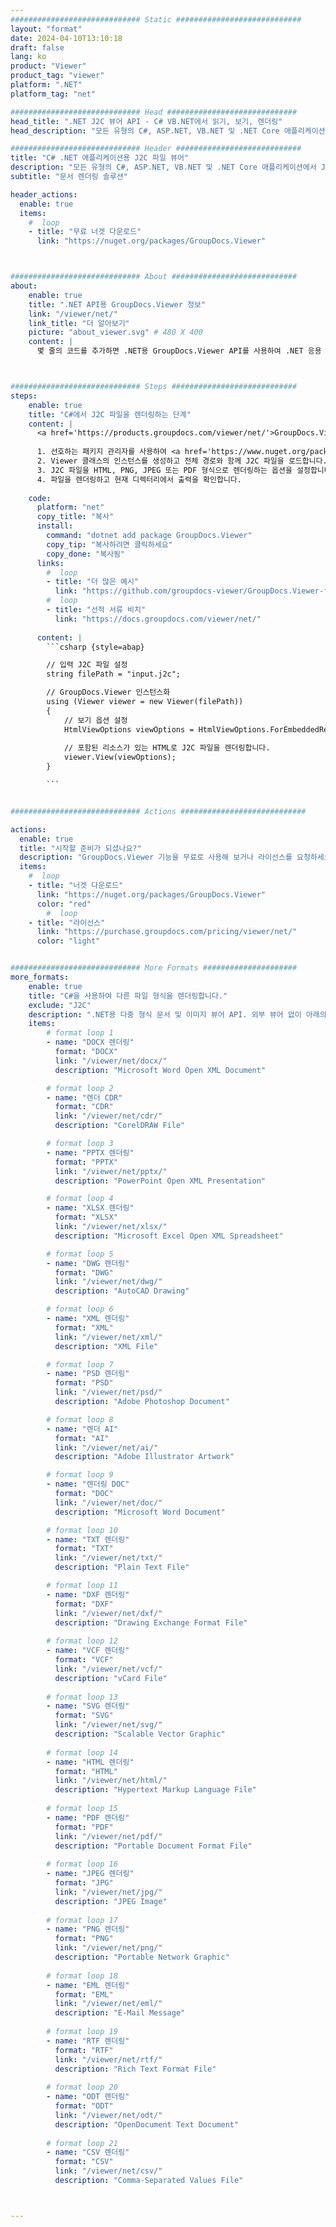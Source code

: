 ```yaml
---
############################# Static ############################
layout: "format"
date: 2024-04-10T13:10:18
draft: false
lang: ko
product: "Viewer"
product_tag: "viewer"
platform: ".NET"
platform_tag: "net"

############################# Head #############################
head_title: ".NET J2C 뷰어 API - C# VB.NET에서 읽기, 보기, 렌더링"
head_description: "모든 유형의 C#, ASP.NET, VB.NET 및 .NET Core 애플리케이션에서 J2C을 읽고 렌더링하고 표시하는 .NET 문서 뷰어 API입니다."

############################# Header ############################
title: "C# .NET 애플리케이션용 J2C 파일 뷰어" 
description: "모든 유형의 C#, ASP.NET, VB.NET 및 .NET Core 애플리케이션에서 J2C 파일을 읽고, 렌더링하고 표시하는 .NET 문서 뷰어 API입니다. HTML5, PDF 또는 몇 줄의 코드를 사용하여 이미지로 실제 형식 및 레이아웃으로 렌더링된 파일을 봅니다." 
subtitle: "문서 렌더링 솔루션" 

header_actions:
  enable: true
  items:
    #  loop
    - title: "무료 너겟 다운로드"
      link: "https://nuget.org/packages/GroupDocs.Viewer"



############################# About ############################
about:
    enable: true
    title: ".NET API용 GroupDocs.Viewer 정보"
    link: "/viewer/net/"
    link_title: "더 알아보기"
    picture: "about_viewer.svg" # 480 X 400
    content: |
      몇 줄의 코드를 추가하면 .NET용 GroupDocs.Viewer API를 사용하여 .NET 응용 프로그램에서 190개 이상의 인기 있는 문서 형식을 볼 수 있습니다. 개발자는 PDF, 워드 프로세싱, Excel 스프레드시트, 프리젠테이션, Visio, Project, Outlook 및 기타 널리 사용되는 문서 형식을 HTML5, 이미지 또는 PDF 모드로 쉽게 표시할 수 있습니다. 문서 렌더링은 빠르고 원본 소스 파일과 동일하며 추가 소프트웨어나 기타 외부 라이브러리를 설치할 필요가 없습니다.



############################# Steps ############################
steps:
    enable: true
    title: "C#에서 J2C 파일을 렌더링하는 단계" 
    content: |
      <a href='https://products.groupdocs.com/viewer/net/'>GroupDocs.Viewer</a>를 사용하면 몇 단계만으로 J2C을(를) HTML, JPEG, PNG 또는 PDF로 렌더링할 수 있습니다.
      
      1. 선호하는 패키지 관리자를 사용하여 <a href='https://www.nuget.org/packages/groupdocs.viewer'>GroupDocs.Viewer for .NET</a>을 설치하세요. 
      2. Viewer 클래스의 인스턴스를 생성하고 전체 경로와 함께 J2C 파일을 로드합니다.  
      3. J2C 파일을 HTML, PNG, JPEG 또는 PDF 형식으로 렌더링하는 옵션을 설정합니다. 
      4. 파일을 렌더링하고 현재 디렉터리에서 출력을 확인합니다. 
   
    code:
      platform: "net"
      copy_title: "복사"
      install:
        command: "dotnet add package GroupDocs.Viewer"
        copy_tip: "복사하려면 클릭하세요"
        copy_done: "복사됨"
      links:
        #  loop
        - title: "더 많은 예시"
          link: "https://github.com/groupdocs-viewer/GroupDocs.Viewer-for-.NET"
        #  loop
        - title: "선적 서류 비치"
          link: "https://docs.groupdocs.com/viewer/net/"
          
      content: |
        ```csharp {style=abap}

        // 입력 J2C 파일 설정
        string filePath = "input.j2c";

        // GroupDocs.Viewer 인스턴스화
        using (Viewer viewer = new Viewer(filePath))
        {
            // 보기 옵션 설정
            HtmlViewOptions viewOptions = HtmlViewOptions.ForEmbeddedResources();
                
            // 포함된 리소스가 있는 HTML로 J2C 파일을 렌더링합니다.
            viewer.View(viewOptions);
        }

        ```            


############################# Actions ############################

actions:
  enable: true
  title: "시작할 준비가 되셨나요?"
  description: "GroupDocs.Viewer 기능을 무료로 사용해 보거나 라이선스를 요청하세요"
  items:
    #  loop
    - title: "너겟 다운로드"
      link: "https://nuget.org/packages/GroupDocs.Viewer"
      color: "red"
        #  loop
    - title: "라이선스"
      link: "https://purchase.groupdocs.com/pricing/viewer/net/"
      color: "light"


############################# More Formats #####################
more_formats:
    enable: true
    title: "C#을 사용하여 다른 파일 형식을 렌더링합니다."
    exclude: "J2C"
    description: ".NET용 다중 형식 문서 및 이미지 뷰어 API. 외부 뷰어 없이 아래의 인기 있는 파일 형식 중 일부를 확인하세요."
    items: 
        # format loop 1
        - name: "DOCX 렌더링"
          format: "DOCX"
          link: "/viewer/net/docx/"
          description: "Microsoft Word Open XML Document" 

        # format loop 2
        - name: "렌더 CDR" 
          format: "CDR"
          link: "/viewer/net/cdr/"
          description: "CorelDRAW File" 

        # format loop 3
        - name: "PPTX 렌더링"
          format: "PPTX"
          link: "/viewer/net/pptx/"
          description: "PowerPoint Open XML Presentation" 

        # format loop 4
        - name: "XLSX 렌더링"
          format: "XLSX"
          link: "/viewer/net/xlsx/"
          description: "Microsoft Excel Open XML Spreadsheet" 

        # format loop 5
        - name: "DWG 렌더링"
          format: "DWG"
          link: "/viewer/net/dwg/"
          description: "AutoCAD Drawing"

        # format loop 6
        - name: "XML 렌더링"
          format: "XML"
          link: "/viewer/net/xml/"
          description: "XML File"

        # format loop 7
        - name: "PSD 렌더링"
          format: "PSD"
          link: "/viewer/net/psd/"
          description: "Adobe Photoshop Document"

        # format loop 8
        - name: "렌더 AI"
          format: "AI"
          link: "/viewer/net/ai/"
          description: "Adobe Illustrator Artwork"

        # format loop 9
        - name: "렌더링 DOC"
          format: "DOC"
          link: "/viewer/net/doc/"
          description: "Microsoft Word Document" 

        # format loop 10
        - name: "TXT 렌더링" 
          format: "TXT"
          link: "/viewer/net/txt/"
          description: "Plain Text File" 

        # format loop 11
        - name: "DXF 렌더링" 
          format: "DXF"
          link: "/viewer/net/dxf/"
          description: "Drawing Exchange Format File"  
          
        # format loop 12
        - name: "VCF 렌더링"
          format: "VCF"
          link: "/viewer/net/vcf/"
          description: "vCard File"  
              
        # format loop 13
        - name: "SVG 렌더링"
          format: "SVG"
          link: "/viewer/net/svg/"
          description: "Scalable Vector Graphic" 
          
        # format loop 14
        - name: "HTML 렌더링"
          format: "HTML"
          link: "/viewer/net/html/"
          description: "Hypertext Markup Language File" 
          
        # format loop 15
        - name: "PDF 렌더링"
          format: "PDF"
          link: "/viewer/net/pdf/"
          description: "Portable Document Format File"
          
        # format loop 16
        - name: "JPEG 렌더링"
          format: "JPG"
          link: "/viewer/net/jpg/"
          description: "JPEG Image"
          
        # format loop 17
        - name: "PNG 렌더링"
          format: "PNG"
          link: "/viewer/net/png/"
          description: "Portable Network Graphic" 
          
        # format loop 18
        - name: "EML 렌더링"
          format: "EML"
          link: "/viewer/net/eml/"
          description: "E-Mail Message" 
          
        # format loop 19
        - name: "RTF 렌더링"
          format: "RTF"
          link: "/viewer/net/rtf/"
          description: "Rich Text Format File" 
          
        # format loop 20
        - name: "ODT 렌더링"
          format: "ODT"
          link: "/viewer/net/odt/"
          description: "OpenDocument Text Document" 
          
        # format loop 21
        - name: "CSV 렌더링"
          format: "CSV"
          link: "/viewer/net/csv/"
          description: "Comma-Separated Values File" 



---
```

